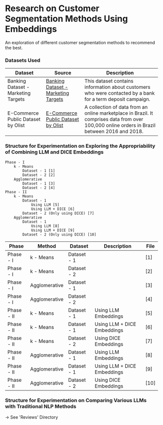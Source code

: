 # Research on Customer Segmentation Methods Using Embeddings
An exploration of different customer segmentation methods to recommend the best.

### Datasets Used

| Dataset | Source | Description |
| ------- | ------ |-------------|
| Banking Dataset - Marketing Targets  | [Banking Dataset - Marketing Targets](https://www.kaggle.com/datasets/prakharrathi25/banking-dataset-marketing-targets) | This dataset contains information about customers who were contacted by a bank for a term deposit campaign.
| E-Commerce Public Dataset by Olist | [E-Commerce Public Dataset by Olist](https://doi.org/10.34740/KAGGLE/DSV/195341) | A collection of data from an online marketplace in Brazil. It comprises data from over 100,000 online orders in Brazil between 2016 and 2018.



### Structure for Experimentation on Exploring the Appropriability of Combining LLM and DICE Embeddings

```
Phase - I
	k - Means
		Dataset - 1 [1]
		Dataset - 2 [2]
	Agglomerative
		Dataset - 1 [3]
		Dataset - 2 [4]
Phase - II
	k - Means
		Dataset - 1
			Using LLM [5]
			Using LLM + DICE [6]
		Dataset - 2 (Only using DICE) [7]
	Agglomerative
		Dataset - 1
			Using LLM [8]
			Using LLM + DICE [9]
		Dataset - 2 (Only using DICE) [10]
```
| Phase | Method | Dataset | Description | File |
| ----- | ------ | ------- | ----------- | ---- |
| Phase - I | k - Means | Dataset - 1 |  | [1]
| Phase - I | k - Means | Dataset - 2 |  | [2]
| Phase - I | Agglomerative | Dataset - 1 |  | [3]
| Phase - I | Agglomerative | Dataset - 2 |  | [4]
| Phase - II | k - Means | Dataset - 1 | Using LLM Embeddings | [5]
| Phase - II | k - Means | Dataset - 1 | Using LLM + DICE Embeddings | [6]
| Phase - II | k - Means | Dataset - 2 | Using DICE Embeddings | [7]
| Phase - II | Agglomerative | Dataset - 1 | Using LLM Embeddings | [8]
| Phase - II | Agglomerative | Dataset - 1 | Using LLM + DICE Embeddings | [9]
| Phase - II | Agglomerative | Dataset - 2 | Using DICE Embeddings | [10]

### Structure for Experimentation on Comparing Various LLMs with Traditional NLP Methods
-> See 'Reviews' Directory
